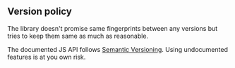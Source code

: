 ## Version policy

The library doesn't promise same fingerprints between any versions
but tries to keep them same as much as reasonable.

The documented JS API follows [Semantic Versioning](https://semver.org).
Using undocumented features is at you own risk.
